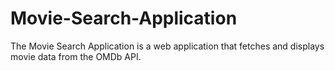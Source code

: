 # Movie-Search-Application
The Movie Search Application is a web application that fetches and displays movie data from the OMDb API.
